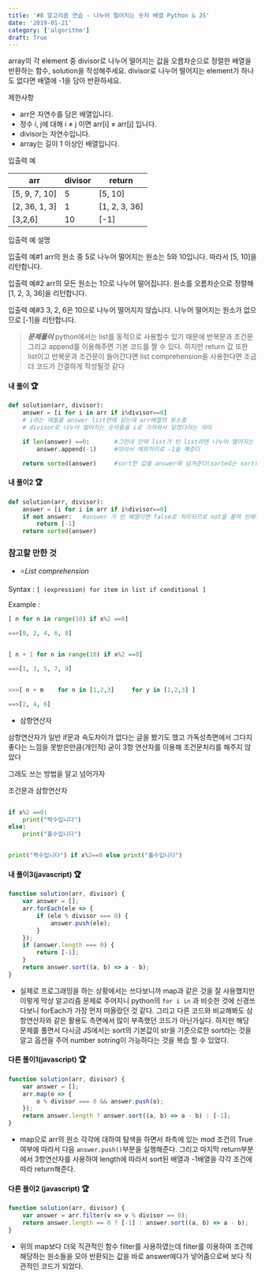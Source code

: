 ```yaml
---
title: '#8 알고리즘 연습 - 나누어 떨어지는 숫자 배열 Python & JS'
date: '2019-01-21'
category: ['algorithm']
draft: True
---
```


array의 각 element 중 divisor로 나누어 떨어지는 값을 오름차순으로 정렬한 배열을 반환하는 함수, solution을 작성해주세요.
divisor로 나누어 떨어지는 element가 하나도 없다면 배열에 -1을 담아 반환하세요.

제한사항

-   arr은 자연수를 담은 배열입니다.
-   정수 i, j에 대해 i ≠ j 이면 arr[i] ≠ arr[j] 입니다.
-   divisor는 자연수입니다.
-   array는 길이 1 이상인 배열입니다.

입출력 예

| arr           | divisor | return        |
| ------------- | ------- | ------------- |
| [5, 9, 7, 10] | 5       | [5, 10]       |
| [2, 36, 1, 3] | 1       | [1, 2, 3, 36] |
| [3,2,6]       | 10      | [-1]          |

입출력 예 설명

입출력 예#1
arr의 원소 중 5로 나누어 떨어지는 원소는 5와 10입니다. 따라서 [5, 10]을 리턴합니다.

입출력 예#2
arr의 모든 원소는 1으로 나누어 떨어집니다. 원소를 오름차순으로 정렬해 [1, 2, 3, 36]을 리턴합니다.

입출력 예#3
3, 2, 6은 10으로 나누어 떨어지지 않습니다. 나누어 떨어지는 원소가 없으므로 [-1]을 리턴합니다.

> **_문제풀이_**
> python에서는 list를 동적으로 사용할수 있기 때문에 반복문과 조건문 그리고 append를 이용해주면 기본 코드를 짤 수 있다.
> 하지만 return 값 또한 list이고 반복문과 조건문이 들어간다면
> list comprehension을 사용한다면 조금더 코드가 간결하게 작성될것 같다

#### 내 풀이 🏆

```python
def solution(arr, divisor):
    answer = [i for i in arr if i%divisor==0]
    # i라는 애들을 answer list안에 담는데 arr배열의 원소중
    # divisor로 나누어 떨어지는 숫자들을 i로 가져와서 담겠다라는 의미

    if len(answer) ==0:       #그런데 만약 list가 빈 list라면 나누어 떨어지는 숫자가 없는것
        answer.append(-1)     #따라서 예외처리로 -1을 해준다

    return sorted(answer)     #sort한 값을 answer에 넘겨준다(sorted는 sort와 달리 원래 배열을 바꾸지X)

```

#### 내 풀이2 🏆

```python
def solution(arr, divisor):
    answer = [i for i in arr if i%divisor==0]
    if not answer:   #answer 가 빈 배열이면 false로 처리되므로 not을 붙여 빈배열일 경우 -1을 담은 배열을 리턴해준다.
        return [-1]
    return sorted(answer)
```

### 참고할 만한 것

-   ⭐*List comprehension*

Syntax : `[ (expression) for item in list if conditional ]`

Example :

```python
[ n for n in range(10) if x%2 ==0]

==>[0, 2, 4, 6, 8]


[ n + 1 for n in range(10) if x%2 ==0]

==>[1, 3, 5, 7, 9]


>>>[ n + m    for n in [1,2,3]     for y in [1,2,3] ]

==>[2, 4, 6]
```

-   삼항연산자

삼항연산자가 일반 if문과 속도차이가 없다는 글을 봤기도 했고
가독성측면에서 그다지 좋다는 느낌을 못받은만큼(개인적) 굳이 3항 연산자를 이용해 조건문처리를 해주지 않았다

그래도 쓰는 방법을 알고 넘어가자

조건문과 삼항연산자

```python

if x%2 ==0:
    print("짝수입니다")
else:
    print("홀수입니다")


print("짝수입니다") if x%2==0 else print("홀수입니다")

```

#### 내 풀이3(javascript) 🏆

```javascript
function solution(arr, divisor) {
    var answer = [];
    arr.forEach(ele => {
        if (ele % divisor === 0) {
            answer.push(ele);
        }
    });
    if (answer.length === 0) {
        return [-1];
    }
    return answer.sort((a, b) => a - b);
}
```

-   실제로 프로그래밍을 하는 상황에서는 쓰다보니까 map과 같은 것을 잘 사용했지만 이렇게 막상 알고리즘 문제로 주어지니
    python의 `for i in` 과 비슷한 것에 신경쓰다보니 forEach가 가장 먼저 떠올랐던 것 같다.
    그리고 다른 코드와 비교해봐도 삼항연산자와 같은 활용도 측면에서 많이 부족했던 코드가 아닌가싶다.
    하지만 해당 문제를 풀면서 다시금 JS에서는 sort의 기본값이 str을 기준으로한 sort라는 것을 알고 옵션을 주어 number sotring이 가능하다는 것을 복습 할 수 있었다.

#### 다른 풀이1(javascript) 🏆

```javascript
function solution(arr, divisor) {
    var answer = [];
    arr.map(o => {
        o % divisor === 0 && answer.push(o);
    });
    return answer.length ? answer.sort((a, b) => a - b) : [-1];
}
```

-   map으로 arr의 원소 각각에 대하여 탐색을 하면서 좌측에 있는 mod 조건의 True 여부에 따라서 다음 `answer.push()`부분을 실행해준다.
    그리고 마지막 return부분에서 3항연산자를 사용하여 length에 따라서 sort된 배열과 -1배열을 각각 조건에 따라 return해준다.

#### 다른 풀이2 (javascript) 🏆

```javascript
function solution(arr, divisor) {
    var answer = arr.filter(v => v % divisor == 0);
    return answer.length == 0 ? [-1] : answer.sort((a, b) => a - b);
}
```

-   위의 map보다 더욱 직관적인 함수 filter를 사용하였는데 filter를 이용하여 조건에 해당하는 원소들을 모아 반환되는 값을 바로 answer에다가 넣어줌으로써 보다 직관적인 코드가 되었다.
